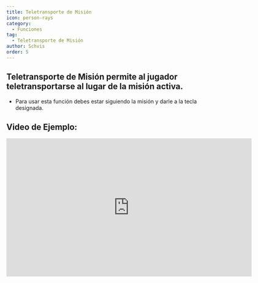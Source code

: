 ```yaml
---
title: Teletransporte de Misión
icon: person-rays
category:
  - Funciones
tag:
  - Teletransporte de Misión
author: Schvis
order: 5
---
```


## Teletransporte de Misión permite al jugador teletransportarse al lugar de la misión activa.
- Para usar esta función debes estar siguiendo la misión y darle a la tecla designada.

## Video de Ejemplo:

<iframe width="640" height="360" src="https://www.youtube.com/embed/HNdQu39G2Tc?list=PL5eI1Tb64p56g27qfYk7VuFTz4FK6YrKa" title="Korepi - QuestTP" frameborder="0" allow="accelerometer; autoplay; clipboard-write; encrypted-media; gyroscope; picture-in-picture; web-share" allowfullscreen></iframe>
